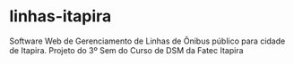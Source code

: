 # linhas-itapira
 Software Web de Gerenciamento de Linhas de Ônibus público para cidade de Itapira. Projeto do 3º Sem do Curso de DSM da Fatec Itapira
